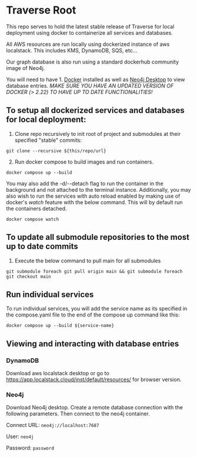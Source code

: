 # Traverse Root

This repo serves to hold the latest stable release of Traverse for local deployment using docker to containerize all services and databases.

All AWS resources are run locally using dockerized instance of aws localstack. This includes KMS, DynamoDB, SQS, etc...

Our graph database is also run using a standard dockerhub community image of Neo4j.

You will need to have 1. [Docker](https://www.docker.com/products/docker-desktop/) installed as well as [Neo4j Desktop](https://neo4j.com/download/) to view database entries. _MAKE SURE YOU HAVE AN UPDATED VERSION OF DOCKER (> 2.22) TO HAVE UP TO DATE FUNCTIONALITIES!_


## To setup all dockerized services and databases for local deployment:

1. Clone repo recursively to init root of project and submodules at their specified "stable" commits:

`git clone --recursive ${this/repo/url}`

2. Run docker compose to build images and run containers.

`docker compose up --build`

You may also add the -d/--detach flag to run the container in the background and not attached to the terminal instance.
Additionally, you may also wish to run the services with auto reload enabled by making use of docker's _watch_ feature with the below command. This will by default run the containers detached.
          
`docker compose watch`

## To update all submodule repositories to the most up to date commits

1. Execute the below command to pull main for all submodules

`git submodule foreach git pull origin main && git submodule foreach git checkout main`

## Run individual services

To run individual services, you will add the service name as its specified in the compose.yaml file to the end of the compose up command like this:

`docker compose up --build ${service-name}`


## Viewing and interacting with database entries

### DynamoDB

  Download aws localstack desktop or go to https://app.localstack.cloud/inst/default/resources/ for browser version.

### Neo4j

  Download Neo4j desktop. Create a remote database connection with the following parameters. Then connect to the neo4j container.

  Connect URL: `neo4j://localhost:7687`
  
  User: `neo4j`

  Password: `password`






